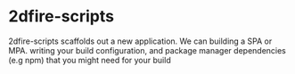 # 2dfire-scripts

2dfire-scripts scaffolds out a new application. We can building a SPA or MPA.
writing your build configuration, and package manager dependencies (e.g npm) that you might need for your build
